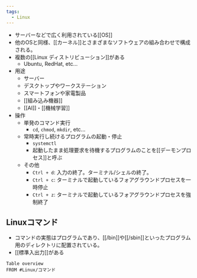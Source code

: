 ```yaml
---
tags:
  - Linux
---
```

- サーバーなどで広く利用されている[[OS]]
- 他のOSと同様、[[カーネル]]とさまざまなソフトウェアの組み合わせで構成される。
- 複数の[[Linux ディストリビューション]]がある
	- Ubuntu, RedHat, etc...
- 用途
	- サーバー
	- デスクトップやワークステーション
	- スマートフォンや家電製品
	- [[組み込み機器]]
	- [[AI]]・[[機械学習]]
- 操作
	- 単発のコマンド実行
		- `cd`, `chmod`, `mkdir`, etc...
	- 常時実行し続けるプログラムの起動・停止
		- `systemctl`
		- 起動したまま処理要求を待機するプログラムのことを[[デーモンプロセス]]と呼ぶ
	- その他
		- `Ctrl + d`: 入力の終了。ターミナル/シェルの終了。
		- `Ctrl + c`: ターミナルで起動しているフォアグラウンドプロセスを一時停止
		- `Ctrl + z`: ターミナルで起動しているフォアグラウンドプロセスを強制終了
## Linuxコマンド
- コマンドの実態はプログラムであり、[[/bin]]や[[/sbin]]といったプログラム用のディレクトリに配置されている。
- [[標準入出力]]がある
```dataview
Table overview
FROM #Linux/コマンド 
```
